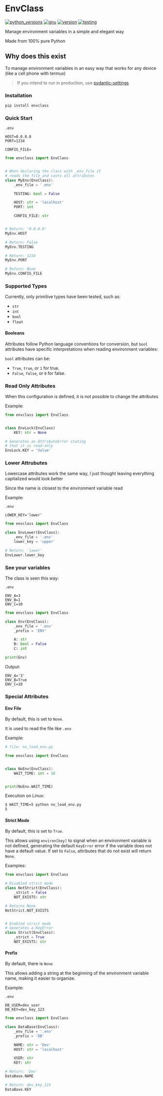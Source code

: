 # EnvClass

[![python_versions][BadgePyVersions]][PYPI]
[![gnu][BadgeGNU]][PYPI]
[![version][BadgeVersion]][PYPI]
[![testing][BadgePipeline]][CI]


Manage environment variables in a simple and elegant way

Made from 100% pure Python


## Why does this exist

To manage environment variables in an easy
way that works for any device (like a cell phone
with termux)


> If you intend to run in production, use [pydantic-settings](https://pypi.org/project/pydantic-settings)


### Installation
```sh
pip install envclass
```

### Quick Start

`.env`
```env
HOST=0.0.0.0
PORT=1234

CONFIG_FILE=
```

```python
from envclass import EnvClass


# When declaring the class with _env_file it
# reads the file and casts all attributes
class MyEnv(EnvClass):
    _env_file = '.env'

    TESTING: bool = False

    HOST: str = 'localhost'
    PORT: int

    CONFIG_FILE: str


# Return: '0.0.0.0'
MyEnv.HOST

# Return: False
MyEnv.TESTING

# Return: 1234
MyEnv.PORT

# Return: None
MyEnv.CONFIG_FILE
```

### Supported Types
Currently, only primitive types have been tested, such as:

- `str`
- `int`
- `bool`
- `float`

#### Booleans

Attributes follow Python language conventions
for conversion, but `bool` attributes have specific
interpretations when reading environment variables:

`bool` attributes can be:

- `True`, `true`, or `1` for true.
- `False`, `false`, or `0` for false.


### Read Only Attributes

When this configuration is defined,
it is not possible to change the attributes

Example:

```python
from envclass import EnvClass


class EnvLock(EnvClass)
    KEY: str = None

# Generates an AttributeError stating 
# that it is read-only
EnvLock.KEY = 'Value'
```

### Lower Attrubutes

Lowercase attributes work the same way,
I just thought leaving everything capitalized
would look better

Since the name is closest to the environment variable read

Example:

`.env`
```env
LOWER_KEY='lower'
```

```python
from envclass import EnvClass

class EnvLower(EnvClass):
    _env_file = '.env'
    lower_key = 'upper'

# Return: 'lower'
EnvLower.lower_key
```

### See your variables

The class is seen this way:

`.env`
```env
ENV_A=3
ENV_B=1
ENV_C=10
```

```python
from envclass import EnvClass

class Env(EnvClass):
    _env_file = '.env'
    _prefix = 'ENV'

    A: str
    B: bool = False
    C: int

print(Env)
```

Output:

```env
ENV_A='3'
ENV_B=True
ENV_C=10
```


### Special Attributes

#### Env File
By default, this is set to `None`.

It is used to read the file like `.env`


Example:

```python
# file: no_load_env.py

from envclass import EnvClass


class NoEnv(EnvClass):
    WAIT_TIME: int = 10


print(NoEnv.WAIT_TIME)
```

Execution on Linux:

```sh
$ WAIT_TIME=5 python no_load_env.py
5
```

#### Strict Mode
By default, this is set to `True`.

This allows using `environ[key]` to signal when an
environment variable is not defined, generating
the default `KeyError` error if the variable
does not have a default value. If set to
`False`, attributes that do not exist
will return `None`.

Examples:

```python
from envclass import EnvClass

# Disabled strict mode
class NotStrict(EnvClass):
    _strict = False
    NOT_EXISTS: str

# Returns None
NotStrict.NOT_EXISTS


# Enabled strict mode
# Generates a KeyError
class Strict(EnvClass):
    _strict = True
    NOT_EXISTS: str
```

#### Prefix
By default, there is `None`

This allows adding a string at the beginning
of the environment variable name,
making it easier to organize.

Example:

`.env`
```env
DB_USER=dev_user
DB_KEY=dev_key_123
```

```python
from envclass import EnvClass

class DataBase(EnvClass):
    _env_file = '.env'
    _prefix = 'DB'

    NAME: str = 'Dev'
    HOST: str = 'localhost'

    USER: str
    KEY: str

# Return: 'Dev'
DataBase.NAME

# Return: dev_key_123
DataBase.KEY
```


[PYPI]: https://pypi.python.org/pypi/envclass
[CI]: https://github.com/brunodavi/envclass/actions/workflows/pipeline.yml

[BadgeGNU]: https://img.shields.io/pypi/l/envclass.svg
[BadgeVersion]: https://img.shields.io/pypi/v/envclass.svg
[BadgePyVersions]: https://img.shields.io/pypi/pyversions/envclass.svg
[BadgePipeline]: https://github.com/brunodavi/envclass/actions/workflows/pipeline.yml/badge.svg
